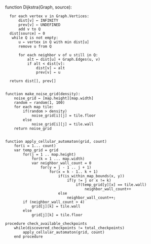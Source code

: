   function Dijkstra(Graph, source):  
      
      for each vertex v in Graph.Vertices:
          dist[v] ← INFINITY
          prev[v] ← UNDEFINED
          add v to Q
      dist[source] ← 0       
       while Q is not empty:
          u ← vertex in Q with min dist[u]
          remove u from Q
          
          for each neighbor v of u still in Q:
              alt ← dist[u] + Graph.Edges(u, v)
              if alt < dist[v]:
                  dist[v] ← alt
                  prev[v] ← u

      return dist[], prev[]


    function make_noise_grid(density):
        noise_grid ← [map.height][map.width]
        random ← random(1, 100)
        for each map tile:
            if(random > density)
                noise_grid[i][j] = tile.floor
            else
                noise_grid[i][j] = tile.wall
        return noise_grid


    function apply_cellular_automaton(grid, count)
        for(i = 1... count)
        var temp_grid = grid
            for(j = 1 .. map.height)
                for(k = 1 ... map.width)
                var neighbor_wall_count = 0
                    for(y = j - 1 .. j + 1)
                        for(x = k - 1.. k + 1)
                            if(is_within_map_bounds(x, y))
                                if(y != j or x != k)
                                    if(temp_grid[y][x] == tile.wall)
                                        neighbor_wall_count++
                            else
                                neighbor_wall_count++;
            if (neighbor_wall_count > 4)
                grid[j][k] = tile.wall
            else
                grid[j][k] = tile.floor

    procedure check_available_checkpoints
        while(discovered_checkpoints != total_checkpoints)
            apply_cellular_automaton(grid, count)
        end procedure